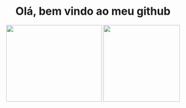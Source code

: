 <div align="center">
	<center><h1>Olá, bem vindo ao meu github</h1></center>
	<img style="height: 200px; width: 250px;" src="https://github-readme-stats.vercel.app/api/top-langs/?username=MrZkexe&layout=compact&langs_count=7&theme=gotham">
	<img style="height: 200px; width: 200px;" src="https://github-readme-stats.vercel.app/api?username=MrZkexe&show_icons=true&theme=gotham&include_all_commits=true&count_private=true">
</div>
